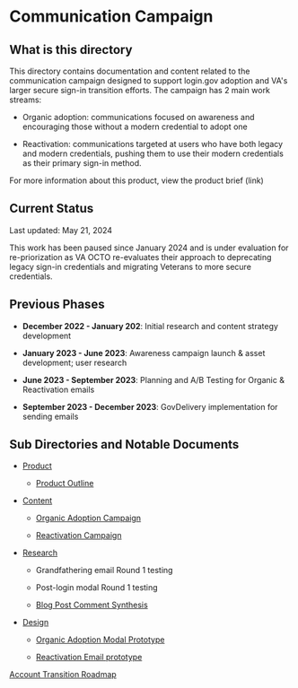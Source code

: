 # Communication Campaign

## What is this directory

This directory contains documentation and content related to the communication campaign designed to support login.gov adoption and VA's larger secure sign-in transition efforts. The campaign has 2 main work streams: 

-   Organic adoption: communications focused on awareness and encouraging those without a modern credential to adopt one

-   Reactivation: communications targeted at users who have both legacy and modern credentials, pushing them to use their modern credentials as their primary sign-in method.

For more information about this product, view the product brief (link)

## Current Status 

Last updated: May 21, 2024

This work has been paused since January 2024 and is under evaluation for re-priorization as VA OCTO re-evaluates their approach to deprecating legacy sign-in credentials and migrating Veterans to more secure credentials. 

## Previous Phases

-   **December 2022 - January 202**: Initial research and content strategy development

-   **January 2023 - June 2023**: Awareness campaign launch & asset development; user research

-   **June 2023 - September 2023**: Planning and A/B Testing for Organic & Reactivation emails

-   **September 2023 - December 2023**: GovDelivery implementation for sending emails

## Sub Directories and Notable Documents

* [Product](https://github.com/department-of-veterans-affairs/va.gov-team/tree/master/products/login.gov-adoption/communication-campaign/product)

    -   [Product Outline](https://github.com/department-of-veterans-affairs/va.gov-team/blob/master/products/login.gov-adoption/communication-campaign/product/product-outline.md)

-   [Content](https://github.com/department-of-veterans-affairs/va.gov-team/tree/master/products/login.gov-adoption/communication-campaign/content)

    -   [Organic Adoption Campaign](https://github.com/department-of-veterans-affairs/va.gov-team/tree/master/products/login.gov-adoption/communication-campaign/content/Organic%20Adoption%20Campaign)

    -   [Reactivation Campaign](https://github.com/department-of-veterans-affairs/va.gov-team/tree/master/products/login.gov-adoption/communication-campaign/content/Reactivation%20Campaigns)

-   [Research](https://github.com/department-of-veterans-affairs/va.gov-team/tree/master/products/login.gov-adoption/communication-campaign/research) 

    -   Grandfathering email Round 1 testing

    -   Post-login modal Round 1 testing

    -   [Blog Post Comment Synthesis](https://github.com/department-of-veterans-affairs/va.gov-team/blob/master/products/login.gov-adoption/communication-campaign/research/Blog%20Post%20Comment%20Synthesis/Login.gov%20USPS%20In-person%20Proofing%20Post%20feedback.md)

-   [Design](https://github.com/department-of-veterans-affairs/va.gov-team/tree/master/products/login.gov-adoption/communication-campaign/design)

    -   [Organic Adoption Modal Prototype](https://www.figma.com/design/dUAamdYT8RGXAeA695wbwp/Organic-Adoption-Prototypes?m=auto&t=XbiYBQ1I7ZWc5hTe-6)

    -   [Reactivation Email prototype](https://www.figma.com/design/l7JktjPGZGxWYMSMdulzI4/Reactivation-Prototypes?m=auto&t=8qOoHOLqDlmr9X2x-6)

[Account Transition Roadmap](https://app.mural.co/t/departmentofveteransaffairs9999/m/departmentofveteransaffairs9999/1698872819129/0c58398a4327810cd3b354c3f268421dbd40a6e1?sender=u1b0df595924572baa8a94764)
